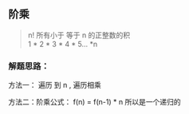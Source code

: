 ## 阶乘 
>  n! 所有小于 等于  n 的正整数的积  
> 1 * 2 * 3 * 4 * 5... *n

### 解题思路：
方法一： 遍历 到 n , 遍历相乘 

方法二：阶乘公式： f(n) = f(n-1) * n
 所以是一个递归的
 
